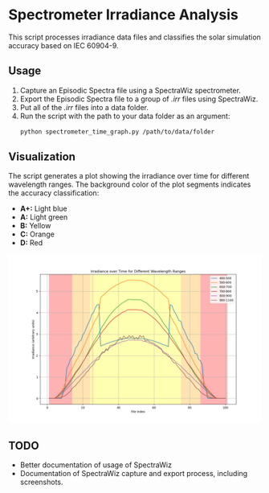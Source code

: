 # Spectrometer Irradiance Analysis

This script processes irradiance data files and classifies the solar simulation accuracy based on IEC 60904-9.

## Usage

1. Capture an Episodic Spectra file using a SpectraWiz spectrometer.
2. Export the Episodic Spectra file to a group of *.irr* files using SpectraWiz.
3. Put all of the *.irr* files into a data folder.
4. Run the script with the path to your data folder as an argument:
   ```sh
   python spectrometer_time_graph.py /path/to/data/folder
   ```

## Visualization

The script generates a plot showing the irradiance over time for different wavelength ranges. The background color of the plot segments indicates the accuracy classification:
- **A+:** Light blue
- **A:** Light green
- **B:** Yellow
- **C:** Orange
- **D:** Red

![Graphical Example](spectrometer-time-graph-example.png)

## TODO

- Better documentation of usage of SpectraWiz
- Documentation of SpectraWiz capture and export process, including screenshots.
